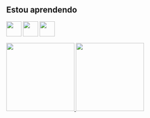 ## Estou aprendendo

<img src="https://cdn.jsdelivr.net/gh/devicons/devicon/icons/java/java-original.svg" width="40" height="40"/> <img src="https://cdn.jsdelivr.net/gh/devicons/devicon/icons/cplusplus/cplusplus-original.svg" width="40" height="40"/>
<img src="https://cdn.jsdelivr.net/gh/devicons/devicon/icons/html5/html5-original-wordmark.svg" width="40" height="40"/>

<div>
<a href="https://github.com/DiogoGomesOH">
<img height="180em" src="https://github-readme-stats.vercel.app/api/top-langs/?username=DiogoGomesOH&layout=compact&langs_count=7&theme=dracula"/>
<img height="180em" src="https://github-readme-stats.vercel.app/api?username=DiogoGomesOH&show_icons=true&theme=dracula&include_all_commits=true&count_private=true"/>
</div>
